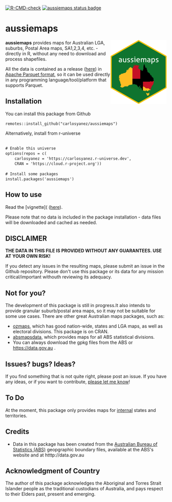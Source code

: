 [![R-CMD-check](https://github.com/carlosyanez/aussiemaps/actions/workflows/R-CMD-check.yaml/badge.svg)](https://github.com/carlosyanez/aussiemaps/actions/workflows/R-CMD-check.yaml)
[![aussiemaps status badge](https://carlosyanez.r-universe.dev/badges/aussiemaps)](https://carlosyanez.r-universe.dev)

aussiemaps
================

<img src="https://github.com/carlosyanez/aussiemaps/raw/master/img/hexSticker.png" width = "175" height = "200" align="right" />

**aussiemaps** provides maps for  Australian LGA, suburbs, Postal Area maps, SA1,2,3,4, etc. - directly in R, without any need to download and process shapefiles.

All the data is contained as a release ([here](https://github.com/carlosyanez/aussiemaps/releases/tag/data)) in [Apache Parquet format](https://arrow.apache.org/docs/r/index.html), so it can be used directly in any programming language/tool/platform that supports Parquet.

## Installation

You can install this package from Github

```
remotes::install_github("carlosyanez/aussiemaps")
```
Alternatively, install from r-universe

```

# Enable this universe
options(repos = c(
    carlosyanez = 'https://carlosyanez.r-universe.dev',
    CRAN = 'https://cloud.r-project.org'))

# Install some packages
install.packages('aussiemaps')

```

## How to use

Read the [vignette]( ([here](https://github.com/carlosyanez/aussiemaps/releases/tag/data)).

Please note that no data is included in the package installation - data files  will be downloaded and cached as needed.

## DISCLAIMER

**THE DATA  IN THIS FILE IS PROVIDED WITHOUT ANY GUARANTEES. USE AT YOUR OWN RISK!**

If you detect any issues in the resulting maps, please submit an issue in the Github repository. 
Please don't use this package or its data for any mission critical/important withouth reviewing its adequacy.


## Not for you?

The development of this package is still in progress.It also intends to
provide granular suburb/postal area maps, so it may not be suitable for
some use cases. There are other great Australian maps packages, such as:

-   [ozmaps](https://mdsumner.github.io/ozmaps/), which has good
    nation-wide, states and LGA maps, as well as electoral divisions.
    This package is on CRAN.
-   [absmapsdata](https://github.com/wfmackey/absmapsdata), which provides maps
    for all ABS statistical divisions.
-   You can always download the gpkg files from the ABS or https://data.gov.au .

## Issues? bugs? Ideas?

If you find something that is not quite right, please post an issue. If
you have any ideas, or if you want to contribute, [please let me know](https://fosstodon.org/@carlosyanez)!

## To Do

At the moment, this package only provides maps for
[internal](https://en.wikipedia.org/wiki/States_and_territories_of_Australia)
states and territories.

## Credits

-   Data in this package has been created  from the [Australian Bureau of Statistics (ABS)](https://www.abs.gov.au/) geopgraphic boundary files, available at the ABS's website and at htttp://data.gov.au

## Acknowledgment of Country

The author of this package acknowledges the Aboriginal and Torres Strait Islander people as the traditional custodians of Australia, and pays respect to their Elders past, present and emerging.

